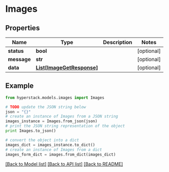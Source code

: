 # Images


## Properties

Name | Type | Description | Notes
------------ | ------------- | ------------- | -------------
**status** | **bool** |  | [optional] 
**message** | **str** |  | [optional] 
**data** | [**List[ImageGetResponse]**](ImageGetResponse.md) |  | [optional] 

## Example

```python
from hyperstack.models.images import Images

# TODO update the JSON string below
json = "{}"
# create an instance of Images from a JSON string
images_instance = Images.from_json(json)
# print the JSON string representation of the object
print Images.to_json()

# convert the object into a dict
images_dict = images_instance.to_dict()
# create an instance of Images from a dict
images_form_dict = images.from_dict(images_dict)
```
[[Back to Model list]](../README.md#documentation-for-models) [[Back to API list]](../README.md#documentation-for-api-endpoints) [[Back to README]](../README.md)


